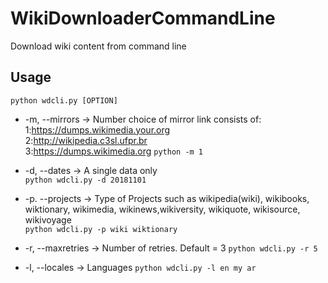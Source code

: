 # WikiDownloaderCommandLine
Download wiki content from command line

Usage
-----

```
python wdcli.py [OPTION]
``` 
- -m, --mirrors &rarr; Number choice of mirror link consists of:  
                        1:<https://dumps.wikimedia.your.org>  
                        2:<http://wikipedia.c3sl.ufpr.br>  
                        3:<https://dumps.wikimedia.org>
 ```python -m 1```

- -d, --dates   &rarr; A single data only  
```python wdcli.py -d 20181101 ```
- -p. --projects &rarr; Type of Projects such as wikipedia(wiki), wikibooks, wiktionary, wikimedia, wikinews,wikiversity, wikiquote, wikisource, wikivoyage  
```python wdcli.py -p wiki wiktionary```
- -r, --maxretries &rarr; Number of retries. Default = 3
```python wdcli.py -r 5```
- -l, --locales &rarr; Languages
```python wdcli.py -l en my ar```
